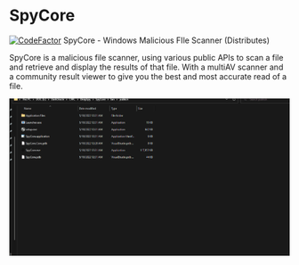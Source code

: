 # SpyCore
[![CodeFactor](https://www.codefactor.io/repository/github/whiterabb17/spycore/badge)](https://www.codefactor.io/repository/github/whiterabb17/spycore)
SpyCore - Windows Malicious FIle Scanner (Distributes)

SpyCore is a malicious file scanner, using various public APIs to scan a file and retrieve and display the results of that file.
With a multiAV scanner and a community result viewer to give you the best and most accurate read of a file.

<img src="demo/SpyCore.gif" />
